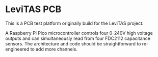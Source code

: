 # LeviTAS PCB

This is a PCB test platform originally build for the LeviTAS project.

A Raspberry Pi Pico microcontroller controls four 0-240V high voltage outputs and can simultaneously read from four FDC2112 capacitance sensors. The architecture and code should be straightforward to re-engineered to add more channels.
